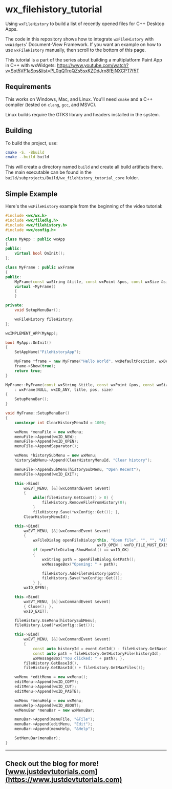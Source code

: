 # wx_filehistory_tutorial

Using `wxFileHistory` to build a list of recently opened files for C++ Desktop Apps.

The code in this repository shows how to integrate `wxFileHistory` with `wxWidgets`' Document-View Framework. If you want an example on how to use `wxFileHistory` manually, then scroll to the bottom of this page.

This tutorial is a part of the series about building a multiplatform Paint App in C++ with wxWidgets: https://www.youtube.com/watch?v=Spt5VF1aSps&list=PL0qQTroQZs5sxKZDdJrn8fEjNXCPT7f5T

## Requirements

This works on Windows, Mac, and Linux. You'll need `cmake` and a C++ compiler (tested on `clang`, `gcc`, and MSVC).

Linux builds require the GTK3 library and headers installed in the system.

## Building

To build the project, use:

```bash
cmake -S. -Bbuild
cmake --build build
```

This will create a directory named `build` and create all build artifacts there. The main executable can be found in the `build/subprojects/Build/wx_filehistory_tutorial_core` folder.

## Simple Example

Here's the `wxFileHistory` example from the beginning of the video tutorial:

```cpp
#include <wx/wx.h>
#include <wx/filedlg.h>
#include <wx/filehistory.h>
#include <wx/config.h>

class MyApp : public wxApp
{
public:
    virtual bool OnInit();
};

class MyFrame : public wxFrame
{
public:
    MyFrame(const wxString &title, const wxPoint &pos, const wxSize &size);
    virtual ~MyFrame()
    {
    }

private:
    void SetupMenuBar();

    wxFileHistory fileHistory;
};

wxIMPLEMENT_APP(MyApp);

bool MyApp::OnInit()
{
    SetAppName("FileHistoryApp");

    MyFrame *frame = new MyFrame("Hello World", wxDefaultPosition, wxDefaultSize);
    frame->Show(true);
    return true;
}

MyFrame::MyFrame(const wxString &title, const wxPoint &pos, const wxSize &size)
    : wxFrame(NULL, wxID_ANY, title, pos, size)
{
    SetupMenuBar();
}

void MyFrame::SetupMenuBar()
{
    constexpr int ClearHistoryMenuId = 1000;

    wxMenu *menuFile = new wxMenu;
    menuFile->Append(wxID_NEW);
    menuFile->Append(wxID_OPEN);
    menuFile->AppendSeparator();

    wxMenu *historySubMenu = new wxMenu;
    historySubMenu->Append(ClearHistoryMenuId, "Clear history");

    menuFile->AppendSubMenu(historySubMenu, "Open Recent");
    menuFile->Append(wxID_EXIT);

    this->Bind(
        wxEVT_MENU, [&](wxCommandEvent &event)
        {
            while(fileHistory.GetCount() > 0) {
                fileHistory.RemoveFileFromHistory(0);
            }
            fileHistory.Save(*wxConfig::Get()); },
        ClearHistoryMenuId);

    this->Bind(
        wxEVT_MENU, [&](wxCommandEvent &event)
        {
            wxFileDialog openFileDialog(this, "Open file", "", "", "All files (*.*)|*.*",
                                        wxFD_OPEN | wxFD_FILE_MUST_EXIST);
            if (openFileDialog.ShowModal() == wxID_OK)
            {
                wxString path = openFileDialog.GetPath();
                wxMessageBox("Opening: " + path);

                fileHistory.AddFileToHistory(path);
                fileHistory.Save(*wxConfig::Get());
            } },
        wxID_OPEN);

    this->Bind(
        wxEVT_MENU, [&](wxCommandEvent &event)
        { Close(); },
        wxID_EXIT);

    fileHistory.UseMenu(historySubMenu);
    fileHistory.Load(*wxConfig::Get());

    this->Bind(
        wxEVT_MENU, [&](wxCommandEvent &event)
        {
            const auto historyId = event.GetId() - fileHistory.GetBaseId();
            const auto path = fileHistory.GetHistoryFile(historyId);
            wxMessageBox("You clicked: " + path); },
        fileHistory.GetBaseId(),
        fileHistory.GetBaseId() + fileHistory.GetMaxFiles());

    wxMenu *editMenu = new wxMenu();
    editMenu->Append(wxID_COPY);
    editMenu->Append(wxID_CUT);
    editMenu->Append(wxID_PASTE);

    wxMenu *menuHelp = new wxMenu;
    menuHelp->Append(wxID_ABOUT);
    wxMenuBar *menuBar = new wxMenuBar;

    menuBar->Append(menuFile, "&File");
    menuBar->Append(editMenu, "Edit");
    menuBar->Append(menuHelp, "&Help");

    SetMenuBar(menuBar);
}
```

---
Check out the blog for more! [www.justdevtutorials.com](https://www.justdevtutorials.com)
---

